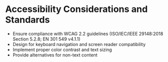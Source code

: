 # Accessibility Considerations and Standards
- Ensure compliance with WCAG 2.2 guidelines (ISO/IEC/IEEE 29148:2018 Section 5.2.8; EN 301 549 v4.1.1)
- Design for keyboard navigation and screen reader compatibility
- Implement proper color contrast and text sizing
- Provide alternatives for non-text content